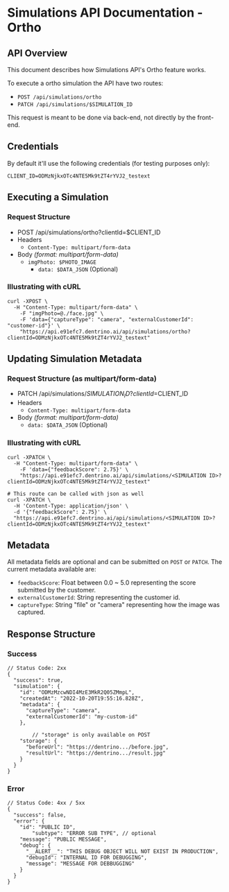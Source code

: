 # Simulations API Documentation - Ortho
## API Overview
This document describes how Simulations API's Ortho feature works.

To execute a ortho simulation the API have two routes:

* `POST /api/simulations/ortho`
* `PATCH /api/simulations/$SIMULATION_ID`

This request is meant to be done via back-end, not directly by the front-end.

## Credentials
By default it'll use the following credentials (for testing purposes only):
```
CLIENT_ID=ODMzNjkxOTc4NTE5Mk9tZT4rYVJ2_testext
```

## Executing a Simulation
### Request Structure
- POST /api/simulations/ortho?clientId=$CLIENT_ID
- Headers
  - `Content-Type: multipart/form-data`
- Body _(format: multipart/form-data)_
  - `imgPhoto: $PHOTO_IMAGE`
	- `data: $DATA_JSON` (Optional)


### Illustrating with cURL
```
curl -XPOST \
  -H "Content-Type: multipart/form-data" \
	-F "imgPhoto=@./face.jpg" \
	-F 'data={"captureType": "camera", "externalCustomerId": "customer-id"}' \
	"https://api.e91efc7.dentrino.ai/api/simulations/ortho?clientId=ODMzNjkxOTc4NTE5Mk9tZT4rYVJ2_testext"
```

## Updating Simulation Metadata
### Request Structure (as multipart/form-data)
- PATCH /api/simulations/$SIMULATION_ID?clientId=$CLIENT_ID
- Headers
  - `Content-Type: multipart/form-data`
- Body _(format: multipart/form-data)_
	- `data: $DATA_JSON` (Optional)

### Illustrating with cURL
```
curl -XPATCH \
  -H "Content-Type: multipart/form-data" \
	-F 'data={"feedbackScore": 2.75}' \
	"https://api.e91efc7.dentrino.ai/api/simulations/<SIMULATION ID>?clientId=ODMzNjkxOTc4NTE5Mk9tZT4rYVJ2_testext"

# This route can be called with json as well
curl -XPATCH \
  -H 'Content-Type: application/json' \
  -d '{"feedbackScore": 2.75}' \
  "https://api.e91efc7.dentrino.ai/api/simulations/<SIMULATION ID>?clientId=ODMzNjkxOTc4NTE5Mk9tZT4rYVJ2_testext"
```

## Metadata
All metadata fields are optional and can be submitted on `POST` or `PATCH`. The current metadata available are:
* `feedbackScore`: Float between 0.0 ~ 5.0 representing the score submitted by the customer.
* `externalCustomerId`: String representing the customer id.
* `captureType`: String "file" or "camera" representing how the image was captured.

## Response Structure
### Success

```
// Status Code: 2xx
{
  "success": true,
  "simulation": {
    "id": "ODMzMzcwNDI4MzE3MkR2Q05ZMmpL",
    "createdAt": "2022-10-20T19:55:16.828Z",
    "metadata": {
      "captureType": "camera",
      "externalCustomerId": "my-custom-id"
    },

		// "storage" is only available on POST
    "storage": {
      "beforeUrl": "https://dentrino.../before.jpg",
      "resultUrl": "https://dentrino.../result.jpg"
    }
  }
}
```

### Error

```
// Status Code: 4xx / 5xx
{
  "success": false,
  "error": {
    "id": "PUBLIC ID",
		"subtype": "ERROR SUB TYPE", // optional
    "message": "PUBLIC MESSAGE",
    "debug": {
      "__ALERT__": "THIS DEBUG OBJECT WILL NOT EXIST IN PRODUCTION",
      "debugId": "INTERNAL ID FOR DEBUGGING",
      "message": "MESSAGE FOR DEBBUGGING"
    }
  }
}
```
